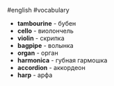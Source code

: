 #english #vocabulary 
- **tambourine** - бубен
- **cello** - виолончель
- **violin** - скрипка
- **bagpipe** - волынка
- **organ**  - орган
- **harmonica** - губная гармошка
- **accordion** - аккордеон
- **harp** - арфа